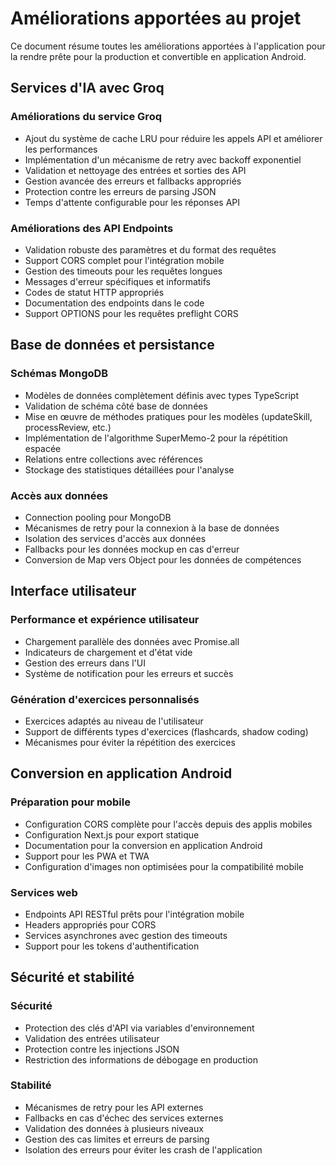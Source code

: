 # Améliorations apportées au projet

Ce document résume toutes les améliorations apportées à l'application pour la rendre prête pour la production et convertible en application Android.

## Services d'IA avec Groq

### Améliorations du service Groq
- Ajout du système de cache LRU pour réduire les appels API et améliorer les performances
- Implémentation d'un mécanisme de retry avec backoff exponentiel
- Validation et nettoyage des entrées et sorties des API
- Gestion avancée des erreurs et fallbacks appropriés
- Protection contre les erreurs de parsing JSON
- Temps d'attente configurable pour les réponses API

### Améliorations des API Endpoints
- Validation robuste des paramètres et du format des requêtes
- Support CORS complet pour l'intégration mobile
- Gestion des timeouts pour les requêtes longues
- Messages d'erreur spécifiques et informatifs
- Codes de statut HTTP appropriés
- Documentation des endpoints dans le code
- Support OPTIONS pour les requêtes preflight CORS

## Base de données et persistance

### Schémas MongoDB
- Modèles de données complètement définis avec types TypeScript
- Validation de schéma côté base de données
- Mise en œuvre de méthodes pratiques pour les modèles (updateSkill, processReview, etc.)
- Implémentation de l'algorithme SuperMemo-2 pour la répétition espacée
- Relations entre collections avec références
- Stockage des statistiques détaillées pour l'analyse

### Accès aux données
- Connection pooling pour MongoDB
- Mécanismes de retry pour la connexion à la base de données
- Isolation des services d'accès aux données
- Fallbacks pour les données mockup en cas d'erreur
- Conversion de Map vers Object pour les données de compétences

## Interface utilisateur

### Performance et expérience utilisateur
- Chargement parallèle des données avec Promise.all
- Indicateurs de chargement et d'état vide
- Gestion des erreurs dans l'UI
- Système de notification pour les erreurs et succès

### Génération d'exercices personnalisés
- Exercices adaptés au niveau de l'utilisateur
- Support de différents types d'exercices (flashcards, shadow coding)
- Mécanismes pour éviter la répétition des exercices

## Conversion en application Android

### Préparation pour mobile
- Configuration CORS complète pour l'accès depuis des applis mobiles
- Configuration Next.js pour export statique
- Documentation pour la conversion en application Android
- Support pour les PWA et TWA
- Configuration d'images non optimisées pour la compatibilité mobile

### Services web
- Endpoints API RESTful prêts pour l'intégration mobile
- Headers appropriés pour CORS
- Services asynchrones avec gestion des timeouts
- Support pour les tokens d'authentification

## Sécurité et stabilité

### Sécurité
- Protection des clés d'API via variables d'environnement
- Validation des entrées utilisateur
- Protection contre les injections JSON
- Restriction des informations de débogage en production

### Stabilité
- Mécanismes de retry pour les API externes
- Fallbacks en cas d'échec des services externes
- Validation des données à plusieurs niveaux
- Gestion des cas limites et erreurs de parsing
- Isolation des erreurs pour éviter les crash de l'application